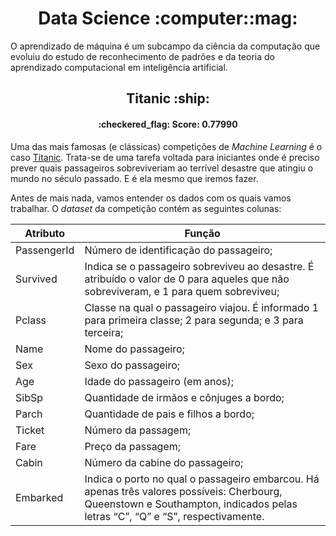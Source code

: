 <h1 align="center">Data Science :computer::mag:</h1>

O aprendizado de máquina é um subcampo da ciência da computação que evoluiu do estudo de reconhecimento de padrões e da teoria do aprendizado computacional em inteligência artificial.
<h2 align="center">Titanic :ship:</h2>

<h4 align="center">:checkered_flag: Score: 0.77990</h4>

Uma das mais famosas (e clássicas) competições de *Machine Learning* é o caso [Titanic](https://pt.wikipedia.org/wiki/Naufr%C3%A1gio_do_RMS_Titanic). Trata-se de uma tarefa voltada para iniciantes onde é preciso prever quais passageiros sobreviveriam ao terrível desastre que atingiu o mundo no século passado. E é ela mesmo que iremos fazer.

Antes de mais nada, vamos entender os dados com os quais vamos trabalhar. O *dataset* da competição contém as seguintes colunas:

Atributo | Função
--------- | ------
PassengerId     | Número de identificação do passageiro;
Survived    | Indica se o passageiro sobreviveu ao desastre. É atribuído o valor de 0 para aqueles que não sobreviveram, e 1 para quem sobreviveu;
Pclass    | Classe na qual o passageiro viajou. É informado 1 para primeira classe; 2 para segunda; e 3 para terceira;
Name  | Nome do passageiro;
Sex  | Sexo do passageiro;
Age  | Idade do passageiro (em anos);
SibSp  | Quantidade de irmãos e cônjuges a bordo;
Parch  | Quantidade de pais e filhos a bordo;
Ticket | Número da passagem; 
Fare  | Preço da passagem;
Cabin  | Número da cabine do passageiro;
Embarked  | Indica o porto no qual o passageiro embarcou. Há apenas três valores possíveis: Cherbourg, Queenstown e Southampton, indicados pelas letras “C”, “Q” e “S”, respectivamente.
